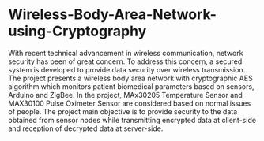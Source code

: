 # Wireless-Body-Area-Network-using-Cryptography
With recent technical advancement in wireless communication, network security has been of great concern. To address this concern, a secured system is developed to provide data security over wireless transmission. The project presents a wireless body area network with cryptographic AES algorithm which monitors patient biomedical parameters based on sensors, Arduino and ZigBee. In the project, MAx30205 Temperature Sensor and MAX30100 Pulse Oximeter Sensor are considered based on normal issues of people. The project main objective is to provide security to the data obtained from sensor nodes while transmitting encrypted data at client-side and reception of decrypted data at server-side.
